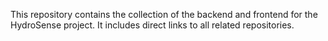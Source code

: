 This repository contains the collection of the backend and frontend for the HydroSense project. It includes direct links to all related repositories.
